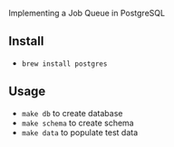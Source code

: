 Implementing a Job Queue in PostgreSQL

## Install

- `brew install postgres`

## Usage

- `make db` to create database
- `make schema` to create schema
- `make data` to populate test data
